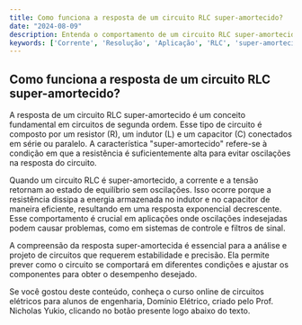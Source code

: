 ```yaml
---
title: Como funciona a resposta de um circuito RLC super-amortecido?
date: "2024-08-09"
description: Entenda o comportamento de um circuito RLC super-amortecido e sua importância em aplicações práticas.
keywords: ['Corrente', 'Resolução', 'Aplicação', 'RLC', 'super-amortecido', 'Resolvido', 'segunda']
---
```


## Como funciona a resposta de um circuito RLC super-amortecido?

A resposta de um circuito RLC super-amortecido é um conceito fundamental em circuitos de segunda ordem. Esse tipo de circuito é composto por um resistor (R), um indutor (L) e um capacitor (C) conectados em série ou paralelo. A característica "super-amortecido" refere-se à condição em que a resistência é suficientemente alta para evitar oscilações na resposta do circuito.

Quando um circuito RLC é super-amortecido, a corrente e a tensão retornam ao estado de equilíbrio sem oscilações. Isso ocorre porque a resistência dissipa a energia armazenada no indutor e no capacitor de maneira eficiente, resultando em uma resposta exponencial decrescente. Esse comportamento é crucial em aplicações onde oscilações indesejadas podem causar problemas, como em sistemas de controle e filtros de sinal.

A compreensão da resposta super-amortecida é essencial para a análise e projeto de circuitos que requerem estabilidade e precisão. Ela permite prever como o circuito se comportará em diferentes condições e ajustar os componentes para obter o desempenho desejado.

Se você gostou deste conteúdo, conheça o curso online de circuitos elétricos para alunos de engenharia, Domínio Elétrico, criado pelo Prof. Nicholas Yukio, clicando no botão presente logo abaixo do texto.
